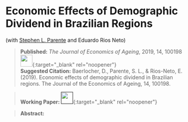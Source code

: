 # Economic Effects of Demographic Dividend in Brazilian Regions
(with [Stephen L. Parente](https://publish.illinois.edu/parente/) and Eduardo Rios Neto)

> **Published:** _The Journal of Economics of Ageing_, 2019, 14, 100198 [<img src="https://upload.wikimedia.org/wikipedia/commons/e/e7/Elsevier.svg" width="32" height="32">](https://doi.org/10.1016/j.jeoa.2019.100198){:target="_blank" rel="noopener"} <br/>
> **Suggested Citation:** Baerlocher, D., Parente, S. L., & Rios-Neto, E. (2019). Economic effects of demographic dividend in Brazilian regions. The Journal of the Economics of Ageing, 14, 100198.

> **Working Paper:** [<img src="https://upload.wikimedia.org/wikipedia/commons/8/87/PDF_file_icon.svg" width="32" height="32">](){:target="_blank" rel="noopener"}

> **Abstract:**

